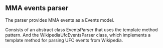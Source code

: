 ## MMA events parser

The parser provides MMA events as a Events model.

Consists of an abstract class EventsParser that uses the template method pattern.
And the WikipediaUfcEventsParser class, which implements a template method for parsing UFC events from Wikipedia.
